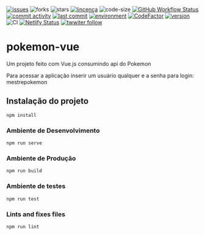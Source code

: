 [![issues](https://img.shields.io/github/issues/luizcsbh/pokemon-vue)](https://github.com/luizcsbh/pokemon-vue/issues)
![forks](https://img.shields.io/github/forks/luizcsbh/pokemon-vue)
![stars](https://img.shields.io/github/stars/luizcsbh/pokemon-vue)
[![lincença](https://img.shields.io/github/license/luizcsbh/pokemon-vue)](https://github.com/luizcsbh/pokemon-vue/blob/master/LICENSE)
![code-size](https://img.shields.io/github/languages/code-size/luizcsbh/pokemon-vue)
[![GitHub Workflow Status](https://img.shields.io/github/workflow/status/luizcsbh/pokemon-vue/Node.js%20CI
)](https://github.com/luizcsbh/pokemon-vue/actions)
[![commit activity](https://img.shields.io/github/commit-activity/m/luizcsbh/pokemon-vue)](https://github.com/luizcsbh/pokemon-vue/commits)
[![last commit](https://img.shields.io/github/last-commit/luizcsbh/pokemon-vue)](https://github.com/luizcsbh/pokemon-vue/commits)
[![environment](https://img.shields.io/github/deployments/luizcsbh/pokemon-vue/management-my-finances)](https://github.com/luizcsbh/pokemon-vue/deployments)
[![CodeFactor](https://www.codefactor.io/repository/github/luizcsbh/pokemon-vue/badge)](https://www.codefactor.io/repository/github/luizcsbh/pokemon-vue)
[![version](https://img.shields.io/github/package-json/v/luizcsbh/pokemon-vue)](https://github.com/luizcsbh/pokemon-vue/blob/master/package.json)
![CI](https://github.com/luizcsbh/pokemon-vue/workflows/CI/badge.svg?branch=master&event=push)
[![Netlify Status](https://api.netlify.com/api/v1/badges/38007c20-bf06-4367-96a8-0e52f3412e6f/deploy-status)](https://app.netlify.com/sites/pokemon-vue/deploys)
[![twwiter follow](https://img.shields.io/twitter/follow/luizcs?style=social)](https://twitter.com/luizcs)


# pokemon-vue 
Um projeto feito com Vue.js consumindo api do Pokemon

Para acessar a aplicação inserir um usuário qualquer e a senha para login: mestrepokemon

## Instalação do projeto
```
npm install
```

### Ambiente de Desenvolvimento
```
npm run serve
```

### Ambiente de Produção
```
npm run build
```

### Ambiente de testes
```
npm run test
```

### Lints and fixes files
```
npm run lint
```